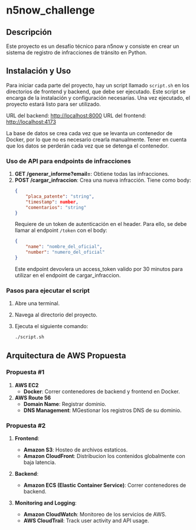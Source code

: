 # n5now_challenge

## Descripción

Este proyecto es un desafío técnico para n5now y consiste en crear un sistema de registro de infracciones de tránsito en Python.

## Instalación y Uso

Para iniciar cada parte del proyecto, hay un script llamado `script.sh` en los directorios de frontend y backend, que debe ser ejecutado. Este script se encarga de la instalación y configuración necesarias. Una vez ejecutado, el proyecto estará listo para ser utilizado.

URL del backend:  [http://localhost:8000](http://localhost:8000)
URL del frontend: [http://localhost:4173](http://localhost:4173)

La base de datos se crea cada vez que se levanta un contenedor de Docker, por lo que no es necesario crearla manualmente. Tener en cuenta que los datos se perderán cada vez que se detenga el contenedor.

### Uso de API para endpoints de infracciones

1. **GET /generar_informe?email=<email>**: Obtiene todas las infracciones.
2. **POST /cargar_infraccion**: Crea una nueva infracción.
    Tiene como body:
    ```json
    {
        "placa_patente": "string",
        "timestamp": number,
        "comentarios": "string"
    }
    ```
    Requiere de un token de autenticación en el header.
    Para ello, se debe llamar al endpoint `/token`
    con el body:
    ```json
    {
        "name": "nombre_del_oficial",
        "number": "numero_del_oficial"
    }
    ```
    Este endpoint devovlera un access_token valido por 30 minutos para
    utilizar en el endpoint de cargar_infraccion.

### Pasos para ejecutar el script

1. Abre una terminal.
2. Navega al directorio del proyecto.
3. Ejecuta el siguiente comando:

   ```bash
   ./script.sh
   ```

## Arquitectura de AWS Propuesta

### Propuesta #1
1. **AWS EC2**
    - **Docker**: Correr contenedores de backend y frontend en Docker.
2. **AWS Route 56**
    - **Domain Name**: Registrar dominio.
    - **DNS Management**: MGestionar los registros DNS de su dominio.

### Propuesta #2

1. **Frontend**:
   - **Amazon S3**: Hosteo de archivos estaticos.
   - **Amazon CloudFront**: Distribucion los contenidos globalmente con baja latencia.

2. **Backend**:
   - **Amazon ECS (Elastic Container Service)**: Correr contenedores de backend.

3. **Monitoring and Logging**:
   - **Amazon CloudWatch**: Monitoreo de los servicios de AWS.
   - **AWS CloudTrail**: Track user activity and API usage.
